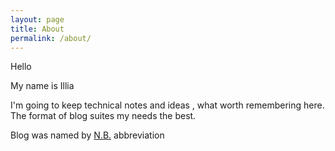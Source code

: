 ```yaml
---
layout: page
title: About
permalink: /about/
---
```


Hello

My name is Illia

I'm going to keep technical notes and ideas , what worth remembering here.
The format of blog suites my needs the best.

Blog was named by [N.B.][nota-bene] abbreviation

[nota-bene]: https://en.wikipedia.org/wiki/Nota_bene
